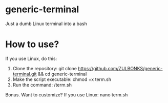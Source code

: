# generic-terminal
Just a dumb Linux terminal into a bash

# How to use?
If you use Linux, do this:
1. Clone the repository:
git clone https://github.com/ZULBONKS/generic-terminal.git && cd generic-terminal
2. Make the script executable:
chmod +x term.sh
3. Run the command:
/term.sh

Bonus. Want to customize? If you use Linux:
nano term.sh
